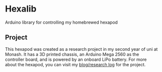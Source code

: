 # Hexalib
Arduino library for controlling my homebrewed hexapod

## Project
This hexapod was created as a research project in my second year of uni at Monash. It has a 3D printed chassis, an Arduino Mega 2560 as the controller board, and is powered by an onboard LiPo battery. For more about the hexapod, you can visit my [blog/research log](http://0xapod.blogspot.com.au/) for the project.
